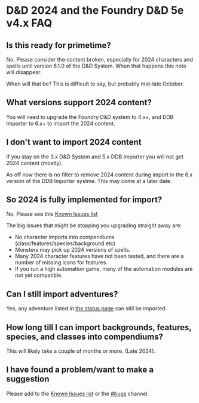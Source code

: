 # D&D 2024 and the Foundry D&D 5e v4.x FAQ

## Is this ready for primetime?

No. Please consider the content broken, especially for 2024 characters and spells until version 6.1.0 of the D&D System.
When that happens this note will disappear.

When will that be? This is difficult to say, but probably mid-late October.

## What versions support 2024 content?

You will need to upgrade the Foundry D&D system to 4.x+, and DDB Importer to 6.x+ to import the 2024 content.

## I don't want to import 2024 content

If you stay on the 3.x D&D System and 5.x DDB Importer you will not get 2024 content (mostly).

As off now there is no filter to remove 2024 content during import in the 6.x version of the DDB Importer systme. This may come at a later date.

## So 2024 is fully implemented for import?

No. Please see this [Known Issues list](https://github.com/MrPrimate/ddb-importer/issues/505)

The big issues that might be stopping you upgrading straight away are:

- No character imports into compendiums (class/features/species/background etc)
- Monsters may pick up 2024 versions of spells.
- Many 2024 character features have not been tested, and there are a number of missing icons for features.
- If you run a high automation game, many of the automation modules are not yet compatible.

## Can I still import adventures?

Yes, any adventure listed in [the status page](https://docs.ddb.mrprimate.co.uk/status.html) can still be imported.

## How long till I can import backgrounds, features, species, and classes into compendiums?

This will likely take a couple of months or more. (Late 2024).

## I have found a problem/want to make a suggestion

Please add to the [Known Issues list](https://github.com/MrPrimate/ddb-importer/issues/505) or the [#bugs](https://discord.gg/aUQBCa9bv8) channel.


